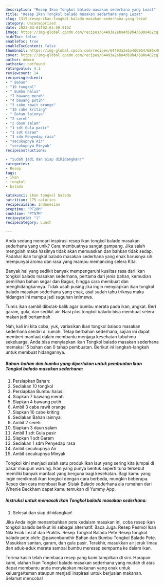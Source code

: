 ```yaml
---
description: "Resep Ikan Tongkol balado masakan sederhana yang Lezat"
title: "Resep Ikan Tongkol balado masakan sederhana yang Lezat"
slug: 1319-resep-ikan-tongkol-balado-masakan-sederhana-yang-lezat
category: Uncategorized
date: 2023-03-01T02:03:00.915Z
image: https://img-global.cpcdn.com/recipes/64493a2eba4d69b4/680x482cq70/ikan-tongkol-balado-masakan-sederhana-foto-resep-utama.jpg
hideToc: false
enableToc: true
enableTocContent: false
thumbnail: https://img-global.cpcdn.com/recipes/64493a2eba4d69b4/680x482cq70/ikan-tongkol-balado-masakan-sederhana-foto-resep-utama.jpg
cover: https://img-global.cpcdn.com/recipes/64493a2eba4d69b4/680x482cq70/ikan-tongkol-balado-masakan-sederhana-foto-resep-utama.jpg
author: Admin
authorAv: notfound
ratingvalue: 4.1
reviewcount: 14
recipeingredient:
- " Bahan"
- "10 tongkol"
- " Bumbu halus"
- "7 bawang merah"
- "4 bawang putih"
- "3 cabe rawit orange"
- "10 cabe kriting"
- " Bahan lainnya"
- "2 sereh"
- "3 daun salam"
- "1 sdt Gula pasir"
- "1 sdt Garam"
- "1 sdm Penyedap rasa"
- "secukupnya Air"
- "secukupnya Minyak"
recipeinstructions:

- "Sudah jadi dan siap dihidangkan!"
categories:
- Resep
tags:
- ikan
- tongkol
- balado

katakunci: ikan tongkol balado 
nutrition: 175 calories
recipecuisine: Indonesian
preptime: "PT28M"
cooktime: "PT57M"
recipeyield: "1"
recipecategory: Lunch

---
```





Anda sedang mencari inspirasi resep ikan tongkol balado masakan sederhana yang unik? Cara membuatnya sangat gampang. Jika salah mengolah maka hasilnya tidak akan memuaskan dan bahkan tidak sedap. Padahal ikan tongkol balado masakan sederhana yang enak harusnya sih mempunyai aroma dan rasa yang mampu memancing selera Kita.





Banyak hal yang sedikit banyak mempengaruhi kualitas rasa dari ikan tongkol balado masakan sederhana, pertama dari jenis bahan, kemudian pemilihan bahan segar dan Bagus, hingga cara membuat dan menghidangkannya. Tidak usah pusing jika ingin menyiapkan ikan tongkol balado masakan sederhana yang enak,      asal sudah tahu triknya maka hidangan ini mampu jadi suguhan istimewa.














Tumis ikan sambil dibolak-balik agar bumbu merata pada ikan, angkat. Beri garam, gula, dan sedikit air. Nasi plus tongkol balado bisa membuat selera makan jadi bertambah.






Nah, kali ini kita coba, yuk, variasikan ikan tongkol balado masakan sederhana sendiri di rumah. Tetap berbahan sederhana, sajian ini dapat memberi manfaat dalam membantu menjaga kesehatan tubuhmu sekeluarga. Anda bisa menyiapkan Ikan Tongkol balado masakan sederhana memakai 15 bahan dan 0 tahap pembuatan. Berikut ini langkah-langkah untuk membuat hidangannya.

<!--inarticleads1-->

##### Bahan-bahan dan bumbu yang diperlukan untuk pembuatan Ikan Tongkol balado masakan sederhana:

1. Persiapkan  Bahan:
1. Sediakan 10 tongkol
1. Persiapkan  Bumbu halus:
1. Siapkan 7 bawang merah
1. Siapkan 4 bawang putih
1. Ambil 3 cabe rawit orange
1. Siapkan 10 cabe kriting
1. Sediakan  Bahan lainnya:
1. Ambil 2 sereh
1. Siapkan 3 daun salam
1. Ambil 1 sdt Gula pasir
1. Siapkan 1 sdt Garam
1. Sediakan 1 sdm Penyedap rasa
1. Ambil secukupnya Air
1. Ambil secukupnya Minyak


Tongkol kini menjadi salah satu produk ikan laut yang sering kita jumpai di pasar maupun warung. Ikan yang punya bentuk seperti tuna tersebut memiliki banyak manfaat yang berguna bagi kesehatan. Bagi kamu yang ingin menikmati ikan tongkol dengan cara berbeda, mungkin beberapa. Resep dan cara membuat Ikan Sisiak Balado sederhana ala rumahan dari Whenie Beckham dapat kamu temukan di Yummy App. 

<!--inarticleads2-->

##### Instruksi untuk memasak Ikan Tongkol balado masakan sederhana:


1. Selesai dan siap dihidangkan!

Jika Anda ingin menambahkan pete kedalam masakan ini, coba resep ikan tongkol balado berikut ini sebagai alternatif. Baca Juga: Resep Pesmol Ikan Nila Enak Lezat dan Praktis. Resep Tongkol Balado Pete Resep tongkol balado pete oleh: @pawonbundhir Bahan dan Bumbu Tongkol Balado Pete. Masukkan santan, garam, dan gula pasir. Terakhir, masukkan air jeruk limau dan aduk-aduk merata sampai bumbu meresap sempurna ke dalam ikan. 

Terima kasih telah membaca resep yang kami tampilkan di sini. Harapan kami, olahan Ikan Tongkol balado masakan sederhana yang mudah di atas dapat membantu anda menyiapkan makanan yang enak untuk keluarga/teman ataupun menjadi inspirasi untuk berjualan makanan. Selamat mencoba!
